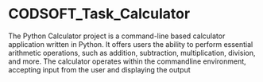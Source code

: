 # CODSOFT_Task_Calculator
The Python Calculator project is a command-line based calculator application written in Python. It offers users the ability to perform essential arithmetic operations, such as addition, subtraction, multiplication, division, and more. The calculator operates within the commandline environment, accepting input from the user and displaying the output
